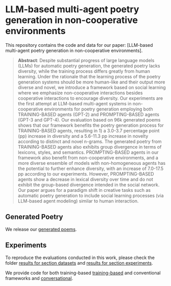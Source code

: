  # LLM-based multi-agent poetry generation in non-cooperative environments

This repository contains the code and data for our paper: [LLM-based multi-agent poetry generation in
non-cooperative environments].

> **Abstract**: 
> Despite substantial progress of large language models (LLMs) for automatic poetry generation, the generated poetry lacks diversity, while the training process differs greatly from human learning. Under the rationale that the learning process of the poetry generation systems should be more human-like and their output more diverse and novel, we introduce a framework based on social learning where we emphasize non-cooperative interactions besides cooperative interactions to encourage diversity. Our experiments are the first attempt at LLM-based multi-agent systems in non-cooperative environments for poetry generation employing both TRAINING-BASED agents (GPT-2) and PROMPTING-BASED agents (GPT-3 and GPT-4). Our evaluation based on 96k generated poems shows that our framework benefits the poetry generation process for TRAINING-BASED agents, resulting in 1) a 3.0-3.7 percentage point (pp) increase in diversity and a 5.6-11.3 pp increase in novelty according to distinct and novel n-grams. The generated poetry from TRAINING-BASED agents also exhibits group divergence in terms of lexicons, styles, and semantics. PROMPTING-BASED agents in our framework also benefit from non-cooperative environments, and a more diverse ensemble of models with non-homogeneous agents has the potential to further enhance diversity, with an increase of 7.0-17.5 pp according to our experiments. However, PROMPTING-BASED agents show a decrease in lexical diversity over time and do not exhibit the group-based divergence intended in the social network. Our paper argues for a paradigm shift in creative tasks such as automatic poetry generation to include social learning processes (via LLM-based agent modeling) similar to human interaction.

## Generated Poetry

We release our [generated poems](dataset/poems). 

## Experiments
To reproduce the evaluations conducted in this work, please check the folder [results for section datasets](results/section_datasets) and [results for section experiments](results/section_experiments).

We provide code for both training-based [training-based](trainable_agents) and conventional frameworks  and [conversational](untrainable_agents). 
